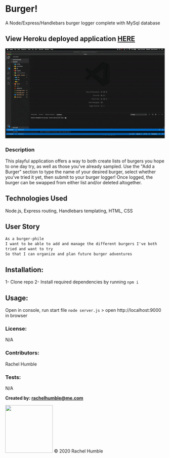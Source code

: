 # Burger!
A Node/Express/Handlebars burger logger complete with MySql database

## View Heroku deployed application <a href="https://rhumble-burger.herokuapp.com/">HERE</a>
<img src="public/assets/img/burger.gif">

### Description
This playful application offers a way to both create lists of burgers you hope to one day try, as well as those you've already sampled. Use the "Add a Burger" section to type the name of your desired burger, select whether you've tried it yet, then submit to your burger logger! Once logged, the burger can be swapped from either list and/or deleted altogether. 

## Technologies Used
Node.js, Express routing, Handlebars templating, HTML, CSS

## User Story
```
As a burger-phile
I want to be able to add and manage the different burgers I've both tried and want to try
So that I can organize and plan future burger adventures
```

## Installation: 
1- Clone repo 2- Install required dependencies by running ```npm i```

## Usage: 
Open in console, run start file ```node server.js``` > open http://localhost:9000 in browser

### License: 
N/A

### Contributors: 
Rachel Humble

### Tests: 
N/A

**Created by: rachelhumble@me.com** 
    
<img src="https://avatars2.githubusercontent.com/u/58493428?v=4" height="150" width="150">
&copy; 2020 Rachel Humble 
